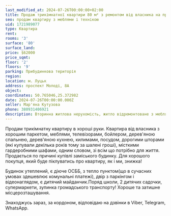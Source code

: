 ```yaml
---
last_modified_at: 2024-07-26T00:00:00+02:00
title: Продаж трикімнатної квартири 80 м² з ремонтом від власника на проспекті Молоді
seo: продам квартиру з меблями і технікою
uid: 1721989077
type: Квартира
rent:
rooms: '3'
surface: '80'
surface_land:
price: $62000
price_sqmt:
floor: '2'
floors: '9'
parking: Прибудинкова територія
region:
location: м. Луцьк
address: проспект Молоді, 8А
object:
coordinates: 50.765046,25.372982
date: 2024-07-26T00:00:00.000Z
seller: Мар'яна Кутузова
phone: 380931406921
description: Вторинна житлова нерухомість, житло відремонтоване з меблями і технікою, придатне і готове для проживання
---
```


Продам трикімнатну квартиру в хороші руки. Квартира від власника з хорошим паркетом, меблями, телевізорами, бойлером, дерев'яною спальнею, дерев'яною кухнею, килимами, посудом, дорогими шторами (які купували декілька років тому за шалені гроші), місткими гардеробними шафами, одним словом, зі всім що потрібно для життя. Продається по причині купівлі заміського будинку. Для хорошого покупця, який буде піклуватись про квартиру, як і ми, знижка!

Будинок утеплений, є діюче ОСББ, з тепло пунктом(що в сучасних умовах здешевлює комунальні платежі), двір з паркінгом і відеонаглядом, є дитячий майданчик.Поряд школи, 2 дитячих садочки, супермаркети, зупинка громадського транспорту! Хороше та затишне місцерозташування.

Знаходжусь зараз, за кордоном, відповідаю на дзвінки в Viber, Telegram, WhatsApp.
